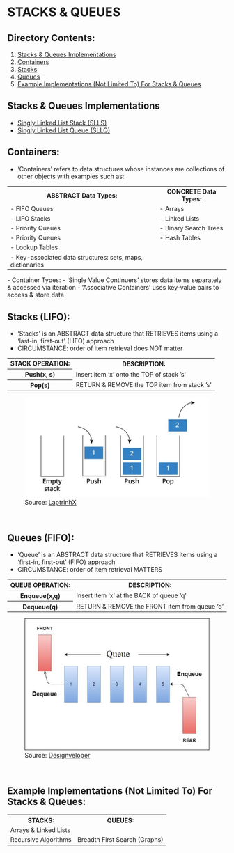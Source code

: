 # STACKS & QUEUES

## Directory Contents:
1) [Stacks & Queues Implementations](#stacks--queues-implementations)
2) [Containers](#containers)
3) [Stacks](#stacks-lifo)
4) [Queues](#queues-fifo)
5) [Example Implementations (Not Limited To) For Stacks & Queues](#example-implementations-not-limited-to-for-stacks--queues)

## Stacks & Queues Implementations
- [Singly Linked List Stack (SLLS)](https://github.com/Zero-Luminance/ads-c/tree/main/data-structures/stacks-and-queues/singly-linked-list-stack-files)
- [Singly Linked List Queue (SLLQ)](https://github.com/Zero-Luminance/ads-c/tree/main/data-structures/stacks-and-queues/singly-linked-list-queue-files)

## Containers:
- ‘Containers’ refers to data structures whose instances are collections of other objects with examples such as:
<table>
    <tr>
        <th scope="col">ABSTRACT Data Types:</th>
        <th scope="col">CONCRETE Data Types:</th>
    </tr>
    <tr>
        <td>- FIFO Queues</td>
        <td>- Arrays</td>
    </tr>
    <tr>
        <td>- LIFO Stacks</td>
        <td>- Linked Lists</td>
    </tr>
    <tr>
        <td>- Priority Queues</td>
        <td>- Binary Search Trees</td>
    </tr>
    <tr>
        <td>- Priority Queues</td>
        <td>- Hash Tables</td>
    </tr>
    <tr>
        <td>- Lookup Tables</td>
        <td>&nbsp</td>
    </tr>
    <tr>
        <td>- Key-associated data structures: sets, maps, dictionaries</td>
        <td>&nbsp</td>
    </tr>
</table>
- Container Types:
    - ‘Single Value Continuers’ stores data items separately & accessed via iteration
    - ‘Associative Containers’ uses key-value pairs to access & store data

## Stacks (LIFO):
- ‘Stacks’ is an ABSTRACT data structure that RETRIEVES items using a ‘last-in, first-out’ (LIFO) approach
- CIRCUMSTANCE: order of item retrieval does NOT matter
<table>
    <tr>
        <th scope="col">STACK OPERATION:</th>
        <th scope="col">DESCRIPTION:</th>
    </tr>
    <tr>
        <th scope="row">Push(x, s)</th>
        <td>Insert item ‘x’ onto the TOP of stack ’s'</td>
    </tr>
    <tr>
        <th scope="row">Pop(s)</th>
        <td>RETURN & REMOVE the TOP item from stack ’s'</td>
    </tr>
</table>
<figure>
    <img src="../../assets/markdown-images/stack-diagram.png" alt="Stack Diagram">
    <figcaption>Source: <a href="https://laptrinhx.com/stacks-and-queues-simplified-1889506540/">LaptrinhX</a></figcaption>
</figure>
<br>

## Queues (FIFO):
- ‘Queue’ is an ABSTRACT data structure that RETRIEVES items using a ‘first-in, first-out’ (FIFO) approach
- CIRCUMSTANCE: order of item retrieval MATTERS
<table>
    <tr>
        <th scope="col">QUEUE OPERATION:</th>
        <th scope="col">DESCRIPTION:</th>
    </tr>
    <tr>
        <th scope="row">Enqueue(x,q)</th>
        <td>Insert item ‘x’ at the BACK of queue ‘q’</td>
    </tr>
    <tr>
        <th scope="row">Dequeue(q)</th>
        <td>RETURN & REMOVE the FRONT item from queue ‘q’</td>
    </tr>
</table>
<figure>
    <img src="../../assets/markdown-images/queue-diagram.jpeg" alt="Queue Diagram">
    <figcaption>Source: <a href="https://www.designveloper.com/blog/stacks-and-queues-data-structures/">Designveloper</a></figcaption>
</figure>
<br>

## Example Implementations (Not Limited To) For Stacks & Queues:
<table>
    <tr>
        <th scope="col">STACKS:</th>
        <th scope="col">QUEUES:</th>
    </tr>
    <tr>
        <td colspan="2">Arrays & Linked Lists</tr>
    </tr>
    <tr>
        <td>Recursive Algorithms</td>
        <td>Breadth First Search (Graphs)</td>
    </tr>
</table>